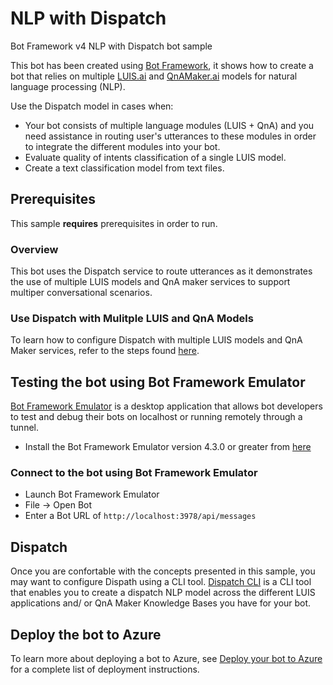 # NLP with Dispatch

Bot Framework v4 NLP with Dispatch bot sample

This bot has been created using [Bot Framework](https://dev.botframework.com), it shows how to create a bot that relies on multiple [LUIS.ai](https://www.luis.ai) and [QnAMaker.ai](https://www.qnamaker.ai) models for natural language processing (NLP).

Use the Dispatch model in cases when:

- Your bot consists of multiple language modules (LUIS + QnA) and you need assistance in routing user's utterances to these modules in order to integrate the different modules into your bot.
- Evaluate quality of intents classification of a single LUIS model.
- Create a text classification model from text files.

## Prerequisites

This sample **requires** prerequisites in order to run.

### Overview

This bot uses the Dispatch service to route utterances as it demonstrates the use of multiple LUIS models and QnA maker services to support multiper conversational scenarios.

### Use Dispatch with Mulitple LUIS and QnA Models

To learn how to configure Dispatch with multiple LUIS models and QnA Maker services, refer to the steps found [here](https://docs.microsoft.com/en-us/azure/bot-service/bot-builder-tutorial-dispatch?view=azure-bot-service-4.0).

## Testing the bot using Bot Framework Emulator

[Bot Framework Emulator](https://github.com/microsoft/botframework-emulator) is a desktop application that allows bot developers to test and debug their bots on localhost or running remotely through a tunnel.

- Install the Bot Framework Emulator version 4.3.0 or greater from [here](https://github.com/Microsoft/BotFramework-Emulator/releases)

### Connect to the bot using Bot Framework Emulator

- Launch Bot Framework Emulator
- File -> Open Bot
- Enter a Bot URL of `http://localhost:3978/api/messages`

## Dispatch

Once you are confortable with the concepts presented in this sample, you may want to configure Dispath using a CLI tool.  [Dispatch CLI](https://github.com/Microsoft/botbuilder-tools/tree/master/packages/Dispatch) is a CLI tool that enables you to create a dispatch NLP model across the different LUIS applications and/ or QnA Maker Knowledge Bases you have for your bot.

## Deploy the bot to Azure

To learn more about deploying a bot to Azure, see [Deploy your bot to Azure](https://aka.ms/azuredeployment) for a complete list of deployment instructions.

